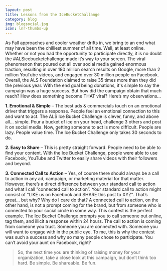 ```yaml
---
layout: post
title: Lessons from the IceBucketChallange
category: blog
img: blogsocial.jpg
icon: lnr-thumbs-up
---
```

	
As Fall approaches and cooler weather drifts in, we bring to an end what may have been the chilliest summer of all time. Well, at least online. Whether or not you had the opportunity to participate directly, it is no doubt the #ALSicebucketchallenge made it’s way to your screen. The viral phenomenon that poured out all over social media gained enormous traction, resulting in over 180 million search results on Google, more than 2 million YouTube videos, and engaged over 30 million people on Facebook. Overall, the ALS Foundation claimed to raise 35 times more than they did the previous year. With the end goal being donations, it's simple to say the campaign was a huge success. But how did the campaign obtain that much reach? How does something become THAT viral? Here’s my observations...

**1. Emotional & Simple** – The best ads & commercials touch on an emotional driver that triggers a response. People feel an emotional connection to this and want to act. The ALS Ice Bucket Challenge is clever, funny, and above all… simple. Pour a bucket of ice on your head, challenge 3 others and post it on social media.  Now, getting someone to act is more difficult. People are lazy. People value time. The Ice Bucket Challenge only takes 30 seconds to do.


**2. Easy to Share** – This is pretty straight forward. People need to be able to find your content. With the Ice Bucket Challenge, people were able to use Facebook, YouTube and Twitter to easily share videos with their followers and beyond.


**3. Connected Call to Action** –  Yes, of course there should always be a call to action in any ad, campaign, or marketing material for that matter. However, there’s a direct difference between your standard call to action and what I call “connected call to action”. Your standard call to action might consist of  “LIKE us on Facebook and SHARE this post to XYZ”. That’s great… but why? Why do I care do that? A connected call to action, on the other hand, is not a prompt coming for the brand, but from someone who is connected to your social circle in some way. This contest is the perfect example. The Ice Bucket Challenge prompts you to call someone out online, tag them, and illicit a response within 24 hours. The call to action is coming from someone you trust. Someone you are connected with. Someone you will want to engage with in the public eye. To me, this is why the contest was such a success and why so many people chose to participate. You can’t avoid your aunt on Facebook, right?

> So, the next time you are thinking of raising money for your organization, take a close look at this campaign, but don’t think too hard. Be simple. Be shareable. Be fun.
